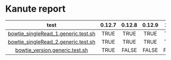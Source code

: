 #  Kanute report
|                                            test                                            | 0.12.7 | 0.12.8 | 0.12.9 | 1.0.0 | 1.0.1 | 
|:------------------------------------------------------------------------------------------:|:------:|:------:|:------:|:-----:|:-----:| 
| [bowtie_singleRead_1.generic.test.sh](../tests/bowtie/bowtie_singleRead_1.generic.test.sh) |  TRUE  |  TRUE  |  TRUE  |  TRUE |  TRUE | 
| [bowtie_singleRead_2.generic.test.sh](../tests/bowtie/bowtie_singleRead_2.generic.test.sh) |  TRUE  |  TRUE  |  TRUE  |  TRUE |  TRUE | 
|      [bowtie_version.generic.test.sh](../tests/bowtie/bowtie_version.generic.test.sh)      |  TRUE  | FALSE  | FALSE  | FALSE | FALSE |

